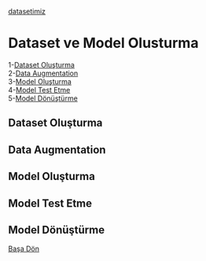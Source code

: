 [datasetimiz](https://www.kaggle.com/berkaykocaoglu/tr-sign-language)
# Dataset ve Model Olusturma  
1-[Dataset Oluşturma](#dataset-oluşturma)  
2-[Data Augmentation](#data-augmentation)  
3-[Model Oluşturma](#model-oluşturma)  
4-[Model Test Etme](#model-test-etme)  
5-[Model Dönüştürme](#model-dönüştürme)  

## Dataset Oluşturma
## Data Augmentation
## Model Oluşturma
## Model Test Etme
## Model Dönüştürme


[Başa Dön](#dataset-ve-model-olusturma)
